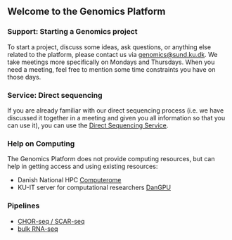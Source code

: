 ## Welcome to the Genomics Platform


### Support: Starting a Genomics project

To start a project, discuss some ideas, ask questions, or anything else related to the platform, please contact us via genomics@sund.ku.dk. We take meetings more specifically on Mondays and Thursdays. When you need a meeting, feel free to mention some time constraints you have on those days.

### Service: Direct sequencing

If you are already familiar with our direct sequencing process (i.e. we have discussed it together in a meeting and given you all information so that you can use it), you can use the [Direct Sequencing Service](/directsequencing/).

### Help on Computing

The Genomics Platform does not provide computing resources, but can help in getting access and using existing resources:
- Danish National HPC [Computerome](/computerome/)
- KU-IT server for computational researchers [DanGPU](/dangpu/)

### Pipelines

- [CHOR-seq / SCAR-seq](/pipeline_CHOR/)
- [bulk RNA-seq](/pipeline_RNA/)
